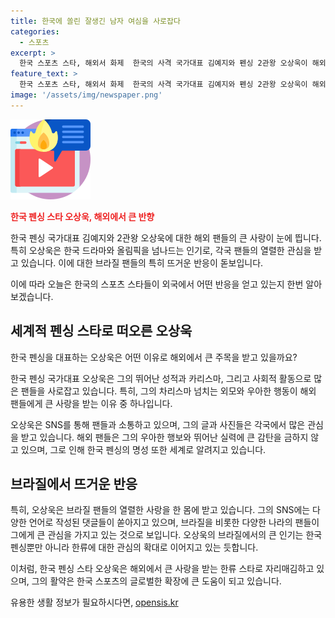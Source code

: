 ```yaml
---
title: 한국에 쏠린 잘생긴 남자 여심을 사로잡다
categories:
  - 스포츠
excerpt: >
  한국 스포츠 스타, 해외서 화제  한국의 사격 국가대표 김예지와 펜싱 2관왕 오상욱이 해외에서 큰 주목을 받고 있다. 외국 SNS에서 오상욱 관련 게시글이 인기를 끌며, 해외 팬들은 그를 향한 관심을 드러내고 있다. 특히 브라질에서 오상욱에 대한 열정적인 반응이 많아 한류 열풍이 확산되고 있는 것으로 보인다.
feature_text: >
  한국 스포츠 스타, 해외서 화제  한국의 사격 국가대표 김예지와 펜싱 2관왕 오상욱이 해외에서 큰 주목을 받고 있다. 외국 SNS에서 오상욱 관련 게시글이 인기를 끌며, 해외 팬들은 그를 향한 관심을 드러내고 있다. 특히 브라질에서 오상욱에 대한 열정적인 반응이 많아 한류 열풍이 확산되고 있는 것으로 보인다.
image: '/assets/img/newspaper.png'
---
```


<p><img src="/assets/img/news.png" alt="rentncar 속보" /></p>

<p><b><span style="color: #ee2323;">한국 펜싱 스타 오상욱, 해외에서 큰 반향</span></b></p>

<p>한국 펜싱 국가대표 김예지와 2관왕 오상욱에 대한 해외 팬들의 큰 사랑이 눈에 띕니다. 특히 오상욱은 한국 드라마와 올림픽을 넘나드는 인기로, 각국 팬들의 열렬한 관심을 받고 있습니다. 이에 대한 브라질 팬들의 특히 뜨거운 반응이 돋보입니다. </p>

<p>이에 따라 오늘은 한국의 스포츠 스타들이 외국에서 어떤 반응을 얻고 있는지 한번 알아보겠습니다. </p>

<h2>세계적 펜싱 스타로 떠오른 오상욱</h2>

<p>한국 펜싱을 대표하는 오상욱은 어떤 이유로 해외에서 큰 주목을 받고 있을까요?</p>

<p>한국 펜싱 국가대표 오상욱은 그의 뛰어난 성적과 카리스마, 그리고 사회적 활동으로 많은 팬들을 사로잡고 있습니다. 특히, 그의 차리스마 넘치는 외모와 우아한 행동이 해외 팬들에게 큰 사랑을 받는 이유 중 하나입니다.</p>

<p>오상욱은 SNS를 통해 팬들과 소통하고 있으며, 그의 글과 사진들은 각국에서 많은 관심을 받고 있습니다. 해외 팬들은 그의 우아한 행보와 뛰어난 실력에 큰 감탄을 금하지 않고 있으며, 그로 인해 한국 펜싱의 명성 또한 세계로 알려지고 있습니다.</p>

<h2>브라질에서 뜨거운 반응</h2>

<p>특히, 오상욱은 브라질 팬들의 열렬한 사랑을 한 몸에 받고 있습니다. 그의 SNS에는 다양한 언어로 작성된 댓글들이 쏟아지고 있으며, 브라질을 비롯한 다양한 나라의 팬들이 그에게 큰 관심을 가지고 있는 것으로 보입니다. 오상욱의 브라질에서의 큰 인기는 한국 펜싱뿐만 아니라 한류에 대한 관심의 확대로 이어지고 있는 듯합니다.</p>

<p>이처럼, 한국 펜싱 스타 오상욱은 해외에서 큰 사랑을 받는 한류 스타로 자리매김하고 있으며, 그의 활약은 한국 스포츠의 글로벌한 확장에 큰 도움이 되고 있습니다.</p>
유용한 생활 정보가 필요하시다면, <a href="https://opensis.kr" rel="dofollow">opensis.kr</a>


